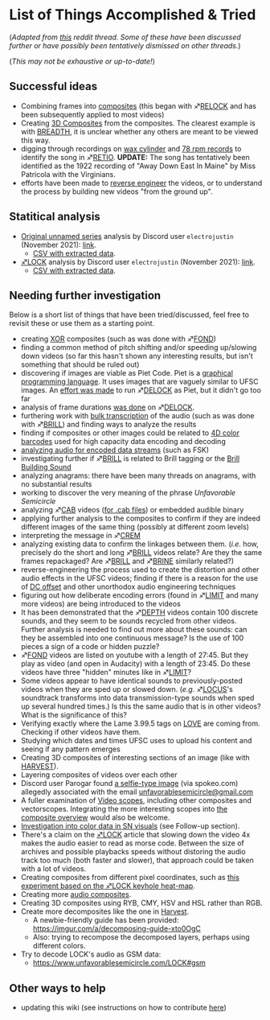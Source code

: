 # List of Things Accomplished & Tried

(*Adapted from
[this](https://www.reddit.com/r/UnfavorableSemicircle/comments/4cv2e9/unfavorablesemicircle_start_here/)
reddit thread. Some of these have been discussed further or have
possibly been tentatively dismissed on other threads.*)

(*This may not be exhaustive or up-to-date!*)

## Successful ideas

  - Combining frames into [composites](Video_Composites "wikilink")
    (this began with ♐[RELOCK](RELOCK "wikilink") and has been
    subsequently applied to most videos)
  - Creating [3D Composites](3D_Composite "wikilink") from the
    composites. The clearest example is with
    [BREADTH](BREADTH "wikilink"), it is unclear whether any others are
    meant to be viewed this way.
  - digging through recordings on [wax cylinder](http://cylinders.library.ucsb.edu/index.php) and [78 rpm records](http://adp.library.ucsb.edu/) to identify the song in
    ♐[RETIO](RETIO "wikilink"). **UPDATE:** The song has tentatively
    been identified as the 1922 recording of "Away Down East In Maine"
    by Miss Patricola with the Virginians.
  - efforts have been made to [reverse engineer](Reverse_Engineering_Attempts "wikilink") the videos, or to
    understand the process by building new videos "from the ground up".
    
## Statitical analysis

  - [Original unnamed series](Original_unnamed_series "wikilink") analysis by Discord user `electrojustin` (November 2021):
    [link](https://colab.research.google.com/drive/1q0DmzKY7eztm-nfwFjRrgRq5BvzMG_hn?usp=sharing).
    - [CSV with extracted data](https://drive.google.com/file/d/1zt7h4mA1zBIy42wpXoOuMS0NzXvtliS2/view?usp=sharing).
  - [♐LOCK](LOCK "wikilink") analysis by Discord user `electrojustin` (November 2021):
    [link](https://colab.research.google.com/drive/1NAhrJauh9A68kW-Jb2XqYDN6uZz8AlF9?usp=sharing).
    - [CSV with extracted data](https://drive.google.com/file/d/1leBHpNLow7Uw383cl7GD-GW_pQRBg2hb/view?usp=sharing).

## Needing further investigation

Below is a short list of things that have been tried/discussed, feel
free to revisit these or use them as a starting point.

  - creating [XOR](Google_Plus#G.2B_post_3 "wikilink") composites (such
    as was done with ♐[FOND](FOND "wikilink"))
  - finding a common method of pitch shifting and/or speeding up/slowing
    down videos (so far this hasn't shown any interesting results, but
    isn't something that should be ruled out)
  - discovering if images are viable as Piet Code. Piet is a [graphical programming language](https://en.wikipedia.org/wiki/Esoteric_programming_language#Piet).
    It uses images that are vaguely similar to UFSC images. An [effort was made](https://www.reddit.com/r/UnfavorableSemicircle/comments/48n3p0/ufsc_attempting_to_run_delock_as_a_piet_code/)
    to run ♐[DELOCK](DELOCK "wikilink") as Piet, but it didn't go too
    far
  - analysis of frame durations [was done](https://www.reddit.com/r/UnfavorableSemicircle/comments/48gv41/analysis_of_delock_image_durations/)
    on ♐[DELOCK](DELOCK "wikilink").
  - furthering work with [bulk transcription](https://www.reddit.com/r/UnfavorableSemicircle/comments/48slsm/partial_bulk_transcription_of_numbered_videos/)
    of the audio (such as was done with ♐[BRILL](BRILL "wikilink")) and
    finding ways to analyze the results
  - finding if composites or other images could be related to [4D color barcodes](https://www.reddit.com/r/UnfavorableSemicircle/comments/49s59l/patent_4d_color_barcode_for_high_capacity_data/)
    used for high capacity data encoding and decoding
  - [analyzing audio for encoded data streams](https://www.reddit.com/r/UnfavorableSemicircle/comments/4b3c5n/theory_audio_is_fsk_encoded_data_stream/)
    (such as FSK)
  - investigating further if ♐[BRILL](BRILL "wikilink") is related to
    Brill tagging or the [Brill Building Sound](https://www.reddit.com/r/UnfavorableSemicircle/comments/4bpzpl/the_brill_building_sound_by_1962_the_brill/)
  - analyzing anagrams: there have been many threads on anagrams, with
    no substantial results
  - working to discover the very meaning of the phrase *Unfavorable
    Semicircle*
  - analyzing ♐[CAB](CAB "wikilink") videos ([for .cab files](https://www.reddit.com/r/UnfavorableSemicircle/comments/4c7822/all_cab_videos_zip_file/))
    or embedded audible binary
  - applying further analysis to the composites to confirm if they are
    indeed different images of the same thing (possibly at different
    zoom levels)
  - interpreting the message in ♐[CREM](CREM "wikilink")
  - analyzing existing data to confirm the linkages between them.
    (*i.e.* how, precisely do the short and long
    ♐[BRILL](BRILL "wikilink") videos relate? Are they the same frames
    repackaged? Are ♐[BRILL](BRILL "wikilink") and
    ♐[BRINE](BRINE "wikilink") similarly related?)
  - reverse-engineering the process used to create the distortion and
    other audio effects in the UFSC videos; finding if there is a reason
    for the use of [DC offset](DC_offset "wikilink") and other
    unorthodox audio engineering techniques
  - figuring out how deliberate encoding errors (found in
    ♐[LIMIT](LIMIT "wikilink") and many more videos) are being
    introduced to the videos
  - It has been demonstrated that the ♐[DEPTH](DEPTH "wikilink") videos
    contain 100 discrete sounds, and they seem to be sounds recycled
    from other videos. Further analysis is needed to find out more about
    these sounds: can they be assembled into one continuous message? Is
    the use of 100 pieces a sign of a code or hidden puzzle?
  - ♐[FOND](FOND "wikilink") videos are listed on youtube with a length
    of 27:45. But they play as video (and open in Audacity) with a
    length of 23:45. Do these videos have three "hidden" minutes like in
    ♐[LIMIT](LIMIT "wikilink")?
  - Some videos appear to have identical sounds to previously-posted
    videos when they are sped up or slowed down. (*e.g.*
    ♐[LOCUS](LOCUS "wikilink")'s soundtrack transforms into data
    transmission-type sounds when sped up several hundred times.) Is
    this the same audio that is in other videos? What is the
    significance of this?
  - Verifying exactly where the Lame 3.99.5 tags on
    [LOVE](LOVE "wikilink") are coming from. Checking if other videos
    have them.
  - Studying which dates and times UFSC uses to upload his content and
    seeing if any pattern emerges
  - Creating 3D composites of interesting sections of an image (like
    with [HARVEST](HARVEST "wikilink")).
  - Layering composites of videos over each other
  - Discord user Parogar found [a selfie-type image](Spokeo_selfie "wikilink") (via spokeo.com) allegedly
    associated with the email unfavorablesemicircle@gmail.com
  - A fuller examination of [Video scopes](Video_scopes "wikilink"),
    including other composites and vectorscopes. Integrating the more
    interesting scopes into [the composite overview](Composite_visual_overview "wikilink")
    would also be welcome.
  - [Investigation into color data in SN visuals](Investigation_into_color_data_in_SN_visuals "wikilink")
    (see Follow-up section).
  - There's a claim on the [♐LOCK](LOCK "wikilink") article that slowing down the video 4x makes the audio easier to read as morse code. Between the size of archives and possible playbacks speeds without distoring the audio track too much (both faster and slower), that approach could be taken with a lot of videos.
  - Creating composites from different pixel coordinates, such as [this experiment based on the ♐LOCK keyhole heat-map](lock_heatmap_composites.pdf).
  - Creating more [audio composites](audio_composites "wikilink").
  - Creating 3D composites using RYB, CMY, HSV and HSL rather than RGB.
  - Create more decomposites like the one in [Harvest](harvest).
    - A newbie-friendly guide has been provided: https://imgur.com/a/decomposing-guide-xto0OgC
    - Also: trying to recompose the decomposed layers, perhaps using different colors.
  - Try to decode LOCK's audio as GSM data:
    - https://www.unfavorablesemicircle.com/LOCK#gsm
    
 ## Other ways to help

- updating this wiki (see instructions on how to contribute [here](Updating_the_Wiki "wikilink"))
